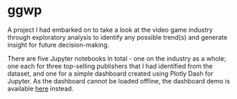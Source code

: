 # ggwp
A project I had embarked on to take a look at the video game industry through exploratory analysis to identify any possible trend(s) and generate insight for future decision-making.

There are five Jupyter notebooks in total - one on the industry as a whole; one each for three top-selling publishers that I had identified from the dataset, and one for a simple dashboard created using Plotly Dash for Jupyter. As the dashboard cannot be loaded offline, the dashboard demo is available <a href="https://drive.google.com/file/d/1gF93zEcDrPQ1qaBRzofjeAZZjK4BsZJp/view?usp=share_link">here</a> instead.
